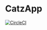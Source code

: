 # CatzApp
[![CircleCI](https://dl.circleci.com/status-badge/img/gh/fadhliadam/CatzApp/tree/master.svg?style=svg)](https://dl.circleci.com/status-badge/redirect/gh/fadhliadam/CatzApp/tree/master)
